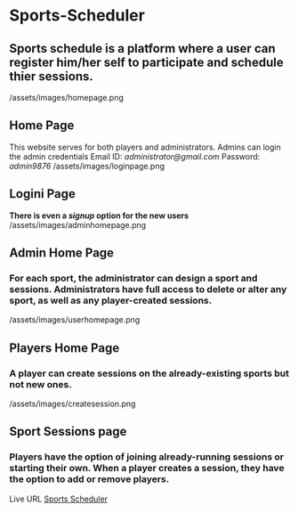 # Sports-Scheduler
## Sports schedule is a platform where a user can register him/her self to participate and schedule thier sessions. 
/assets/images/homepage.png
## Home Page
This website serves for both players and administrators. Admins can login the admin credentials 
Email ID: _administrator@gmail.com_
Password: _admin9876_
/assets/images/loginpage.png
## Logini Page
**There is even a _signup_ option for the new users**
/assets/images/adminhomepage.png
## Admin Home Page
### For each sport, the administrator can design a sport and sessions. Administrators have full access to delete or alter any sport, as well as any player-created sessions.
/assets/images/userhomepage.png
## Players Home Page
### A player can create sessions on the already-existing sports but not new ones.
/assets/images/createsession.png
## Sport Sessions page
### Players have the option of joining already-running sessions or starting their own. When a player creates a session, they have the option to add or remove players.

Live URL [Sports Scheduler](https://sports-scheduler-archana.onrender.com)
